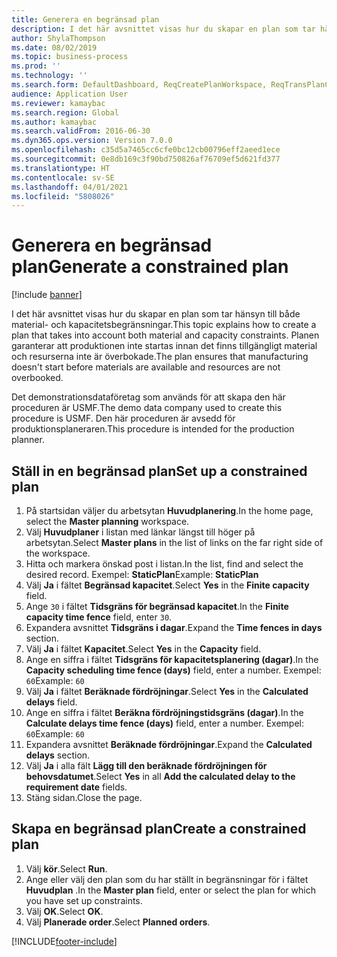 ```yaml
---
title: Generera en begränsad plan
description: I det här avsnittet visas hur du skapar en plan som tar hänsyn till både material- och kapacitetsbegränsningar.
author: ShylaThompson
ms.date: 08/02/2019
ms.topic: business-process
ms.prod: ''
ms.technology: ''
ms.search.form: DefaultDashboard, ReqCreatePlanWorkspace, ReqTransPlanCard, ReqPlanSched
audience: Application User
ms.reviewer: kamaybac
ms.search.region: Global
ms.author: kamaybac
ms.search.validFrom: 2016-06-30
ms.dyn365.ops.version: Version 7.0.0
ms.openlocfilehash: c35d5a7465cc6cfe0bc12cb00796eff2aeed1ece
ms.sourcegitcommit: 0e8db169c3f90bd750826af76709ef5d621fd377
ms.translationtype: HT
ms.contentlocale: sv-SE
ms.lasthandoff: 04/01/2021
ms.locfileid: "5808026"
---
```

# <a name="generate-a-constrained-plan"></a><span data-ttu-id="62e2c-103">Generera en begränsad plan</span><span class="sxs-lookup"><span data-stu-id="62e2c-103">Generate a constrained plan</span></span>

[!include [banner](../../includes/banner.md)]

<span data-ttu-id="62e2c-104">I det här avsnittet visas hur du skapar en plan som tar hänsyn till både material- och kapacitetsbegränsningar.</span><span class="sxs-lookup"><span data-stu-id="62e2c-104">This topic explains how to create a plan that takes into account both material and capacity constraints.</span></span> <span data-ttu-id="62e2c-105">Planen garanterar att produktionen inte startas innan det finns tillgängligt material och resurserna inte är överbokade.</span><span class="sxs-lookup"><span data-stu-id="62e2c-105">The plan ensures that manufacturing doesn't start before materials are available and resources are not overbooked.</span></span> 

<span data-ttu-id="62e2c-106">Det demonstrationsdataföretag som används för att skapa den här proceduren är USMF.</span><span class="sxs-lookup"><span data-stu-id="62e2c-106">The demo data company used to create this procedure is USMF.</span></span> <span data-ttu-id="62e2c-107">Den här proceduren är avsedd för produktionsplaneraren.</span><span class="sxs-lookup"><span data-stu-id="62e2c-107">This procedure is intended for the production planner.</span></span>


## <a name="set-up-a-constrained-plan"></a><span data-ttu-id="62e2c-108">Ställ in en begränsad plan</span><span class="sxs-lookup"><span data-stu-id="62e2c-108">Set up a constrained plan</span></span>
1. <span data-ttu-id="62e2c-109">På startsidan väljer du arbetsytan **Huvudplanering**.</span><span class="sxs-lookup"><span data-stu-id="62e2c-109">In the home page, select the **Master planning** workspace.</span></span>
2. <span data-ttu-id="62e2c-110">Välj **Huvudplaner** i listan med länkar längst till höger på arbetsytan.</span><span class="sxs-lookup"><span data-stu-id="62e2c-110">Select **Master plans** in the list of links on the far right side of the workspace.</span></span>
3. <span data-ttu-id="62e2c-111">Hitta och markera önskad post i listan.</span><span class="sxs-lookup"><span data-stu-id="62e2c-111">In the list, find and select the desired record.</span></span> <span data-ttu-id="62e2c-112">Exempel: **StaticPlan**</span><span class="sxs-lookup"><span data-stu-id="62e2c-112">Example: **StaticPlan**</span></span>  
4. <span data-ttu-id="62e2c-113">Välj **Ja** i fältet **Begränsad kapacitet**.</span><span class="sxs-lookup"><span data-stu-id="62e2c-113">Select **Yes** in the **Finite capacity** field.</span></span>
5. <span data-ttu-id="62e2c-114">Ange `30` i fältet **Tidsgräns för begränsad kapacitet**.</span><span class="sxs-lookup"><span data-stu-id="62e2c-114">In the **Finite capacity time fence** field, enter `30`.</span></span>
6. <span data-ttu-id="62e2c-115">Expandera avsnittet **Tidsgräns i dagar**.</span><span class="sxs-lookup"><span data-stu-id="62e2c-115">Expand the **Time fences in days** section.</span></span>
7. <span data-ttu-id="62e2c-116">Välj **Ja** i fältet **Kapacitet**.</span><span class="sxs-lookup"><span data-stu-id="62e2c-116">Select **Yes** in the **Capacity** field.</span></span>
8. <span data-ttu-id="62e2c-117">Ange en siffra i fältet **Tidsgräns för kapacitetsplanering (dagar)**.</span><span class="sxs-lookup"><span data-stu-id="62e2c-117">In the **Capacity scheduling time fence (days)** field, enter a number.</span></span> <span data-ttu-id="62e2c-118">Exempel: `60`</span><span class="sxs-lookup"><span data-stu-id="62e2c-118">Example: `60`</span></span>  
9. <span data-ttu-id="62e2c-119">Välj **Ja** i fältet **Beräknade fördröjningar**.</span><span class="sxs-lookup"><span data-stu-id="62e2c-119">Select **Yes** in the **Calculated delays** field.</span></span>
10. <span data-ttu-id="62e2c-120">Ange en siffra i fältet **Beräkna fördröjningstidsgräns (dagar)**.</span><span class="sxs-lookup"><span data-stu-id="62e2c-120">In the **Calculate delays time fence (days)** field, enter a number.</span></span> <span data-ttu-id="62e2c-121">Exempel: `60`</span><span class="sxs-lookup"><span data-stu-id="62e2c-121">Example: `60`</span></span> 
11. <span data-ttu-id="62e2c-122">Expandera avsnittet **Beräknade fördröjningar**.</span><span class="sxs-lookup"><span data-stu-id="62e2c-122">Expand the **Calculated delays** section.</span></span>
12. <span data-ttu-id="62e2c-123">Välj **Ja** i alla fält **Lägg till den beräknade fördröjningen för behovsdatumet**.</span><span class="sxs-lookup"><span data-stu-id="62e2c-123">Select **Yes** in all **Add the calculated delay to the requirement date** fields.</span></span>
13. <span data-ttu-id="62e2c-124">Stäng sidan.</span><span class="sxs-lookup"><span data-stu-id="62e2c-124">Close the page.</span></span>

## <a name="create-a-constrained-plan"></a><span data-ttu-id="62e2c-125">Skapa en begränsad plan</span><span class="sxs-lookup"><span data-stu-id="62e2c-125">Create a constrained plan</span></span>
1. <span data-ttu-id="62e2c-126">Välj **kör**.</span><span class="sxs-lookup"><span data-stu-id="62e2c-126">Select **Run**.</span></span>
2. <span data-ttu-id="62e2c-127">Ange eller välj den plan som du har ställt in begränsningar för i fältet **Huvudplan** .</span><span class="sxs-lookup"><span data-stu-id="62e2c-127">In the **Master plan** field, enter or select the plan for which you have set up constraints.</span></span>  
3. <span data-ttu-id="62e2c-128">Välj **OK**.</span><span class="sxs-lookup"><span data-stu-id="62e2c-128">Select **OK**.</span></span>
4. <span data-ttu-id="62e2c-129">Välj **Planerade order**.</span><span class="sxs-lookup"><span data-stu-id="62e2c-129">Select **Planned orders**.</span></span>



[!INCLUDE[footer-include](../../../includes/footer-banner.md)]